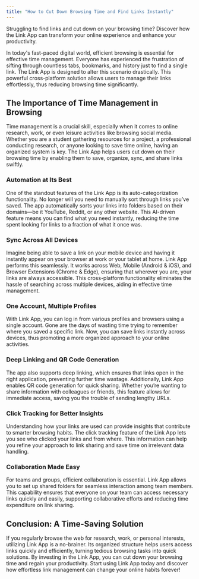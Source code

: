 ```yaml
---
title: "How to Cut Down Browsing Time and Find Links Instantly"
---
```


Struggling to find links and cut down on your browsing time? Discover how the Link App can transform your online experience and enhance your productivity.

In today's fast-paced digital world, efficient browsing is essential for effective time management. Everyone has experienced the frustration of sifting through countless tabs, bookmarks, and history just to find a single link. The Link App is designed to alter this scenario drastically. This powerful cross-platform solution allows users to manage their links effortlessly, thus reducing browsing time significantly.

## The Importance of Time Management in Browsing

Time management is a crucial skill, especially when it comes to online research, work, or even leisure activities like browsing social media. Whether you are a student gathering resources for a project, a professional conducting research, or anyone looking to save time online, having an organized system is key. The Link App helps users cut down on their browsing time by enabling them to save, organize, sync, and share links swiftly.

### Automation at Its Best

One of the standout features of the Link App is its auto-categorization functionality. No longer will you need to manually sort through links you’ve saved. The app automatically sorts your links into folders based on their domains—be it YouTube, Reddit, or any other website. This AI-driven feature means you can find what you need instantly, reducing the time spent looking for links to a fraction of what it once was.

### Sync Across All Devices

Imagine being able to save a link on your mobile device and having it instantly appear on your browser at work or your tablet at home. Link App performs this seamlessly. It works across Web, Mobile (Android & iOS), and Browser Extensions (Chrome & Edge), ensuring that wherever you are, your links are always accessible. This cross-platform functionality eliminates the hassle of searching across multiple devices, aiding in effective time management.

### One Account, Multiple Profiles

With Link App, you can log in from various profiles and browsers using a single account. Gone are the days of wasting time trying to remember where you saved a specific link. Now, you can save links instantly across devices, thus promoting a more organized approach to your online activities.

### Deep Linking and QR Code Generation

The app also supports deep linking, which ensures that links open in the right application, preventing further time wastage. Additionally, Link App enables QR code generation for quick sharing. Whether you’re wanting to share information with colleagues or friends, this feature allows for immediate access, saving you the trouble of sending lengthy URLs.

### Click Tracking for Better Insights

Understanding how your links are used can provide insights that contribute to smarter browsing habits. The click tracking feature of the Link App lets you see who clicked your links and from where. This information can help you refine your approach to link sharing and save time on irrelevant data handling.

### Collaboration Made Easy

For teams and groups, efficient collaboration is essential. Link App allows you to set up shared folders for seamless interaction among team members. This capability ensures that everyone on your team can access necessary links quickly and easily, supporting collaborative efforts and reducing time expenditure on link sharing.

## Conclusion: A Time-Saving Solution

If you regularly browse the web for research, work, or personal interests, utilizing Link App is a no-brainer. Its organized structure helps users access links quickly and efficiently, turning tedious browsing tasks into quick solutions. By investing in the Link App, you can cut down your browsing time and regain your productivity. Start using Link App today and discover how effortless link management can change your online habits forever!
